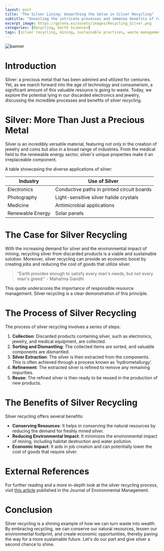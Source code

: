 ```yaml
---
layout: post
title: "The Silver Lining: Unearthing the Value in Silver Recycling"
subtitle: "Unveiling the intricate processes and immense benefits of recycling silver from discarded products."
excerpt_image: https://galena.es/assets/images/Recycling_Silver.png
categories: [Recycling, Earth Sciences]
tags: [silver recycling, mining, sustainable practices, waste management]
---
```


![banner](https://galena.es/assets/images/Recycling_Silver.png)

# Introduction

Silver: a precious metal that has been admired and utilized for centuries. Yet, as we march forward into the age of technology and consumerism, a significant amount of this valuable resource is going to waste. Today, we explore the potential lying in our discarded electronics and jewelry, discussing the incredible processes and benefits of silver recycling.

# Silver: More Than Just a Precious Metal

Silver is an incredibly versatile material, featuring not only in the creation of jewelry and coins but also in a broad range of industries. From the medical field to the renewable energy sector, silver's unique properties make it an irreplaceable component.

A table showcasing the diverse applications of silver:

| Industry | Use of Silver |
| --- | --- |
| Electronics | Conductive paths in printed circuit boards |
| Photography | Light-sensitive silver halide crystals |
| Medicine | Antimicrobial applications |
| Renewable Energy | Solar panels |

# The Case for Silver Recycling

With the increasing demand for silver and the environmental impact of mining, recycling silver from discarded products is a viable and sustainable solution. Moreover, silver recycling can provide an economic boost by creating jobs and reducing the cost of goods that utilize silver.

> "Earth provides enough to satisfy every man's needs, but not every man's greed." - Mahatma Gandhi

This quote underscores the importance of responsible resource management. Silver recycling is a clear demonstration of this principle.

# The Process of Silver Recycling

The process of silver recycling involves a series of steps:

1. **Collection**: Discarded products containing silver, such as electronics, jewelry, and medical equipment, are collected.
2. **Sorting and Dismantling**: The collected items are sorted, and valuable components are dismantled.
3. **Silver Extraction**: The silver is then extracted from the components. This is often achieved through a process known as 'hydrometallurgy'.
4. **Refinement**: The extracted silver is refined to remove any remaining impurities.
5. **Reuse**: The refined silver is then ready to be reused in the production of new products.

# The Benefits of Silver Recycling

Silver recycling offers several benefits:

- **Conserving Resources**: It helps in conserving the natural resources by reducing the demand for freshly mined silver.
- **Reducing Environmental Impact**: It minimizes the environmental impact of mining, including habitat destruction and water pollution.
- **Economic Impact**: It aids in job creation and can potentially lower the cost of goods that require silver.

# External References

For further reading and a more in-depth look at the silver recycling process, visit [this article](https://www.sciencedirect.com/science/article/pii/S0956053X18301298) published in the Journal of Environmental Management.

# Conclusion

Silver recycling is a shining example of how we can turn waste into wealth. By embracing recycling, we can conserve our natural resources, lessen our environmental footprint, and create economic opportunities, thereby paving the way for a more sustainable future. Let's do our part and give silver a second chance to shine.